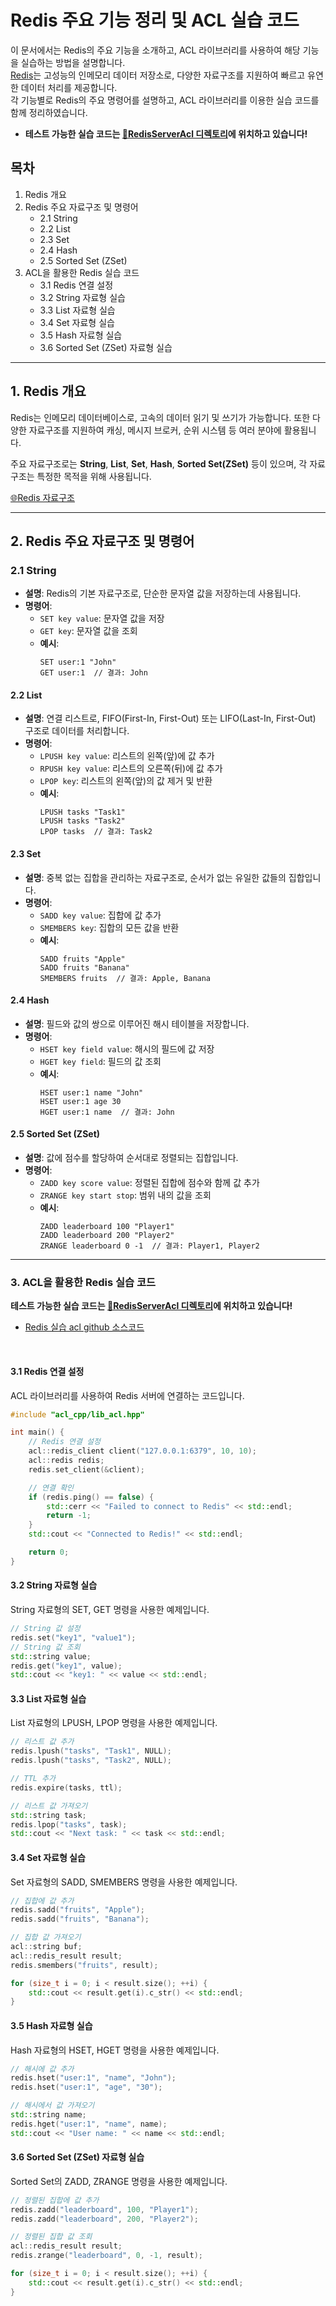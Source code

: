 # Redis 주요 기능 정리 및 ACL 실습 코드

이 문서에서는 Redis의 주요 기능을 소개하고, ACL 라이브러리를 사용하여 해당 기능을 실습하는 방법을 설명합니다. <br>
[Redis](https://redis.io)는 고성능의 인메모리 데이터 저장소로, 다양한 자료구조를 지원하여 빠르고 유연한 데이터 처리를 제공합니다. <br>
각 기능별로 Redis의 주요 명령어를 설명하고, ACL 라이브러리를 이용한 실습 코드를 함께 정리하였습니다. <br>
- **테스트 가능한 실습 코드는 [📁RedisServerAcl 디렉토리](../RedisServerAcl)에 위치하고 있습니다!**

## 목차
1. Redis 개요
2. Redis 주요 자료구조 및 명령어
   - 2.1 String
   - 2.2 List
   - 2.3 Set
   - 2.4 Hash
   - 2.5 Sorted Set (ZSet)
3. ACL을 활용한 Redis 실습 코드
   - 3.1 Redis 연결 설정
   - 3.2 String 자료형 실습
   - 3.3 List 자료형 실습
   - 3.4 Set 자료형 실습
   - 3.5 Hash 자료형 실습
   - 3.6 Sorted Set (ZSet) 자료형 실습

---

## 1. Redis 개요

Redis는 인메모리 데이터베이스로, 고속의 데이터 읽기 및 쓰기가 가능합니다. 또한 다양한 자료구조를 지원하여 캐싱, 메시지 브로커, 순위 시스템 등 여러 분야에 활용됩니다.

주요 자료구조로는 **String**, **List**, **Set**, **Hash**, **Sorted Set(ZSet)** 등이 있으며, 각 자료구조는 특정한 목적을 위해 사용됩니다.

[🌐Redis 자료구조](https://redis.io/docs/latest/develop/data-types/)

---

## 2. Redis 주요 자료구조 및 명령어

### 2.1 **String**
- **설명**: Redis의 기본 자료구조로, 단순한 문자열 값을 저장하는데 사용됩니다.
- **명령어**:
  - `SET key value`: 문자열 값을 저장
  - `GET key`: 문자열 값을 조회
  - **예시**:
    ```redis
    SET user:1 "John"
    GET user:1  // 결과: John
    ```

#### 2.2 **List**
- **설명**: 연결 리스트로, FIFO(First-In, First-Out) 또는 LIFO(Last-In, First-Out) 구조로 데이터를 처리합니다.
- **명령어**:
  - `LPUSH key value`: 리스트의 왼쪽(앞)에 값 추가
  - `RPUSH key value`: 리스트의 오른쪽(뒤)에 값 추가
  - `LPOP key`: 리스트의 왼쪽(앞)의 값 제거 및 반환
  - **예시**:
    ```redis
    LPUSH tasks "Task1"
    LPUSH tasks "Task2"
    LPOP tasks  // 결과: Task2
    ```

#### 2.3 **Set**
- **설명**: 중복 없는 집합을 관리하는 자료구조로, 순서가 없는 유일한 값들의 집합입니다.
- **명령어**:
  - `SADD key value`: 집합에 값 추가
  - `SMEMBERS key`: 집합의 모든 값을 반환
  - **예시**:
    ```redis
    SADD fruits "Apple"
    SADD fruits "Banana"
    SMEMBERS fruits  // 결과: Apple, Banana
    ```

#### 2.4 **Hash**
- **설명**: 필드와 값의 쌍으로 이루어진 해시 테이블을 저장합니다.
- **명령어**:
  - `HSET key field value`: 해시의 필드에 값 저장
  - `HGET key field`: 필드의 값 조회
  - **예시**:
    ```redis
    HSET user:1 name "John"
    HSET user:1 age 30
    HGET user:1 name  // 결과: John
    ```

#### 2.5 **Sorted Set (ZSet)**
- **설명**: 값에 점수를 할당하여 순서대로 정렬되는 집합입니다.
- **명령어**:
  - `ZADD key score value`: 정렬된 집합에 점수와 함께 값 추가
  - `ZRANGE key start stop`: 범위 내의 값을 조회
  - **예시**:
    ```redis
    ZADD leaderboard 100 "Player1"
    ZADD leaderboard 200 "Player2"
    ZRANGE leaderboard 0 -1  // 결과: Player1, Player2
    ```

---

### 3. ACL을 활용한 Redis 실습 코드

**테스트 가능한 실습 코드는 [📁RedisServerAcl 디렉토리](../RedisServerAcl)에 위치하고 있습니다!**
- [Redis 실습 acl github 소스코드](https://github.com/acl-dev/acl/tree/master/lib_acl_cpp/samples/redis)

<br>

#### 3.1 **Redis 연결 설정**
ACL 라이브러리를 사용하여 Redis 서버에 연결하는 코드입니다.

```cpp
#include "acl_cpp/lib_acl.hpp"

int main() {
    // Redis 연결 설정
    acl::redis_client client("127.0.0.1:6379", 10, 10);
    acl::redis redis;
    redis.set_client(&client);

    // 연결 확인
    if (redis.ping() == false) {
        std::cerr << "Failed to connect to Redis" << std::endl;
        return -1;
    }
    std::cout << "Connected to Redis!" << std::endl;

    return 0;
}
```

#### 3.2 **String 자료형 실습**
String 자료형의 SET, GET 명령을 사용한 예제입니다.

```cpp
// String 값 설정
redis.set("key1", "value1");
// String 값 조회
std::string value;
redis.get("key1", value);
std::cout << "key1: " << value << std::endl;
```

#### 3.3 **List 자료형 실습**
List 자료형의 LPUSH, LPOP 명령을 사용한 예제입니다.

```cpp
// 리스트 값 추가
redis.lpush("tasks", "Task1", NULL);
redis.lpush("tasks", "Task2", NULL);

// TTL 추가
redis.expire(tasks, ttl);

// 리스트 값 가져오기
std::string task;
redis.lpop("tasks", task);
std::cout << "Next task: " << task << std::endl;
```

#### 3.4 **Set 자료형 실습**
Set 자료형의 SADD, SMEMBERS 명령을 사용한 예제입니다.

```cpp
// 집합에 값 추가
redis.sadd("fruits", "Apple");
redis.sadd("fruits", "Banana");

// 집합 값 가져오기
acl::string buf;
acl::redis_result result;
redis.smembers("fruits", result);

for (size_t i = 0; i < result.size(); ++i) {
    std::cout << result.get(i).c_str() << std::endl;
}
```

#### 3.5 **Hash 자료형 실습**
Hash 자료형의 HSET, HGET 명령을 사용한 예제입니다.

```cpp
// 해시에 값 추가
redis.hset("user:1", "name", "John");
redis.hset("user:1", "age", "30");

// 해시에서 값 가져오기
std::string name;
redis.hget("user:1", "name", name);
std::cout << "User name: " << name << std::endl;
```

#### 3.6 **Sorted Set (ZSet) 자료형 실습**
Sorted Set의 ZADD, ZRANGE 명령을 사용한 예제입니다.

```cpp
// 정렬된 집합에 값 추가
redis.zadd("leaderboard", 100, "Player1");
redis.zadd("leaderboard", 200, "Player2");

// 정렬된 집합 값 조회
acl::redis_result result;
redis.zrange("leaderboard", 0, -1, result);

for (size_t i = 0; i < result.size(); ++i) {
    std::cout << result.get(i).c_str() << std::endl;
}
```

